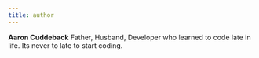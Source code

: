 ```yaml
---
title: author
---
```


**Aaron Cuddeback** Father, Husband, Developer who learned to code late in life. Its never to late to start coding.
